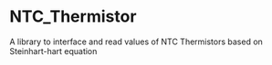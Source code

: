 # NTC_Thermistor
A library to interface and read values of NTC Thermistors based on Steinhart-hart equation 
